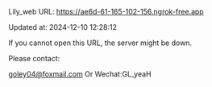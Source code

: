 Lily_web URL: https://ae6d-61-165-102-156.ngrok-free.app

Updated at: 2024-12-10 12:28:12

If you cannot open this URL, the server might be down.

Please contact: 

goley04@foxmail.com Or Wechat:GL_yeaH